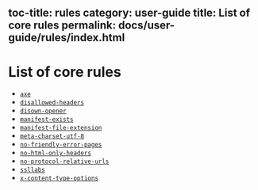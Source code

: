 toc-title: rules
category: user-guide
title: List of core rules
permalink: docs/user-guide/rules/index.html
---
# List of core rules

* [`axe`](/docs/user-guide/rules/axe.html)
* [`disallowed-headers`](/docs/user-guide/rules/disallowed-headers.html)
* [`disown-opener`](/docs/user-guide/rules/disown-opener.html)
* [`manifest-exists`](/docs/user-guide/rules/manifest-exists.html)
* [`manifest-file-extension`](/docs/user-guide/rules/manifest-file-extension.html)
* [`meta-charset-utf-8`](/docs/user-guide/rules/meta-charset-utf-8.html)
* [`no-friendly-error-pages`](/docs/user-guide/rules/no-friendly-error-pages.html)
* [`no-html-only-headers`](/docs/user-guide/rules/no-html-only-headers.html)
* [`no-protocol-relative-urls`](/docs/user-guide/rules/no-protocol-relative-urls.html)
* [`ssllabs`](/docs/user-guide/rules/ssllabs.html)
* [`x-content-type-options`](/docs/user-guide/rules/x-content-type-options.html)
